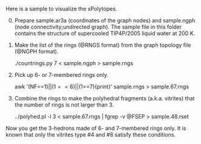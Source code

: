 Here is a sample to visualize the xPolytopes.

0. Prepare sample.ar3a (coordinates of the graph nodes) and
   sample.ngph (node connectivity;undirected graph).  The sample file
   in this folder contains the structure of supercooled TIP4P/2005 liquid water at 200 K.

1. Make the list of the rings (@RNGS format) from the graph topology
file (@NGPH format).

    ./countrings.py 7 < sample.ngph > sample.rngs

2. Pick up 6- or 7-membered rings only.

    awk '(NF==1)||($1==6)||($1==7){print}' sample.rngs > sample.67.rngs

3. Combine the rings to make the polyhedral fragments
(a.k.a. vitrites)  that the number of rings is not larger than 3.

    ../polyhed.pl -l 3 < sample.67.rngs | fgrep -v @FSEP > sample.48.rset

Now you get the 3-hedrons made of 6- and 7-membered rings only.  It is
known that only the vitrites type #4 and #8 satisfy these conditions.




